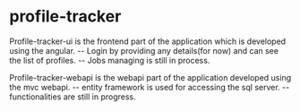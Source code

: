 # profile-tracker

Profile-tracker-ui is the frontend part of the application which is developed using the angular.
-- Login by providing any details(for now) and can see the list of profiles.
-- Jobs managing is still in process.


Profile-tracker-webapi is the webapi part of the application developed using the mvc webapi.
-- entity framework is used for accessing the sql server.
-- functionalities are still in progress.
